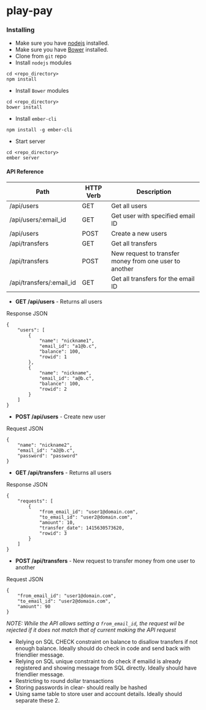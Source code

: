 play-pay
=======

### Installing

* Make sure you have [nodejs](http://nodejs.org) installed. 
* Make sure you have [Bower](http://bower.io) installed.
* Clone from `git` repo
* Install `nodejs` modules
```
cd <repo_directory>
npm install
```
* Install `Bower` modules
```
cd <repo_directory>
bower install
```
* Install `ember-cli`
```
npm install -g ember-cli
```
* Start server
```
cd <repo_directory>
ember server
```

#### API Reference

Path | HTTP Verb | Description
--- | --- | ---
/api/users | GET | Get all users
/api/users/:email_id | GET | Get user with specified email ID
/api/users | POST | Create a new users
/api/transfers | GET | Get all transfers
/api/transfers | POST | New request to transfer money from one user to another
/api/transfers/:email_id | GET | Get all transfers for the email ID


* **GET /api/users** - Returns all users

Response JSON

```
{
    "users": [
        {
            "name": "nickname1",
            "email_id": "a1@b.c",
            "balance": 100,
            "rowid": 1
        },
        {
            "name": "nickname",
            "email_id": "a@b.c",
            "balance": 100,
            "rowid": 2
        }
    ]
}
```
* **POST /api/users** - Create new user

Request JSON
```
{
    "name": "nickname2",
    "email_id": "a2@b.c",
    "password": "password"
}
```
* **GET /api/transfers** - Returns all users

Response JSON

```
{
    "requests": [
        {
            "from_email_id": "user1@domain.com",
            "to_email_id": "user2@domain.com",
            "amount": 10,
            "transfer_date": 1415630573620,
            "rowid": 3
        }
    ]
}
```

* **POST /api/transfers** - New request to transfer money from one user to another

Request JSON
```
{
    "from_email_id": "user1@domain.com",
    "to_email_id": "user2@domain.com",
    "amount": 90
}
```
*NOTE: While the API allows setting a `from_email_id`, the request wil be rejected if it does not match that of current making the API request*

* Relying on SQL CHECK constraint on balance to disallow transfers if not enough balance. Ideally should do check in code and send back with friendlier message.
* Relying on SQL unique constraint to do check if emailid is already registered and showing message from SQL directly. Ideally should have friendlier message.
* Restricting to round dollar transactions
* Storing passwords in clear- should really be hashed
* Using same table to store user and account details. Ideally should separate these 2.
